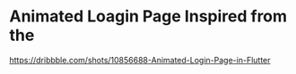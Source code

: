 


# Animated Loagin Page Inspired from the 


https://dribbble.com/shots/10856688-Animated-Login-Page-in-Flutter
